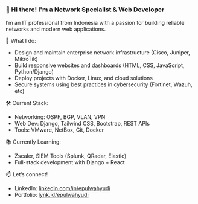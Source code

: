 ### 👋 Hi there! I'm a Network Specialist & Web Developer

I’m an IT professional from Indonesia with a passion for building reliable networks and modern web applications.

🔧 What I do:
- Design and maintain enterprise network infrastructure (Cisco, Juniper, MikroTik)
- Build responsive websites and dashboards (HTML, CSS, JavaScript, Python/Django)
- Deploy projects with Docker, Linux, and cloud solutions
- Secure systems using best practices in cybersecurity (Fortinet, Wazuh, etc)

🛠️ Current Stack:
- Networking: OSPF, BGP, VLAN, VPN
- Web Dev: Django, Tailwind CSS, Bootstrap, REST APIs
- Tools: VMware, NetBox, Git, Docker

📚 Currently Learning:
- Zscaler, SIEM Tools (Splunk, QRadar, Elastic)
- Full-stack development with Django + React

📫 Let’s connect!
- LinkedIn: [linkedin.com/in/epulwahyudi](https://linkedin.com/in/epulwahyudi)
- Portfolio: [lynk.id/epulwahyudi](https://lynk.id/epulwahyudi)
